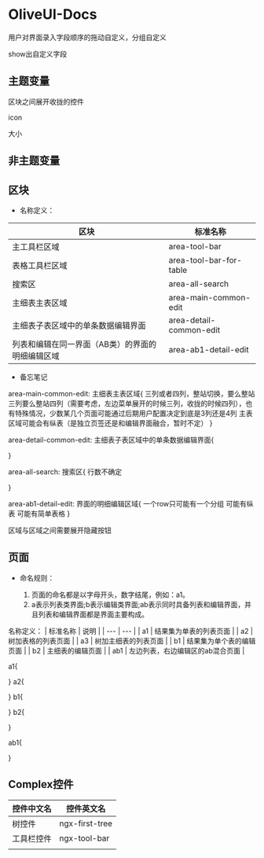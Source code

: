 # OliveUI-Docs

用户对界面录入字段顺序的拖动自定义，分组自定义

show出自定义字段

## 主题变量

区块之间展开收拢的控件

icon

大小

## 非主题变量


## 区块

* 名称定义：

| 区块 | 标准名称 |
| --- | --- |
| 主工具栏区域 | area-tool-bar |
| 表格工具栏区域 | area-tool-bar-for-table |
| 搜索区 | area-all-search |
| 主细表主表区域 | area-main-common-edit |
| 主细表子表区域中的单条数据编辑界面 | area-detail-common-edit |
| 列表和编辑在同一界面（AB类）的界面的明细编辑区域 | area-ab1-detail-edit |

* 备忘笔记

area-main-common-edit:   主细表主表区域{
	三列或者四列，整站切换，要么整站三列要么整站四列（需要考虑，左边菜单展开的时候三列，收拢的时候四列），也有特殊情况，少数某几个页面可能通过后期用户配置决定到底是3列还是4列
	主表区域可能会有纵表（是独立页签还是和编辑界面融合，暂时不定）
}


area-detail-common-edit:   主细表子表区域中的单条数据编辑界面{
	
}

area-all-search:   搜索区{
	行数不确定
	
}

area-ab1-detail-edit:   界面的明细编辑区域{
	一个row只可能有一个分组
	可能有纵表
	可能有简单表格
}


区域与区域之间需要展开隐藏按钮


## 页面

* 命名规则：

    1. 页面的命名都是以字母开头，数字结尾，例如：a1。
    2. a表示列表类界面;b表示编辑类界面;ab表示同时具备列表和编辑界面，并且列表和编辑界面都是界面主要构成。

名称定义：
| 标准名称 | 说明 |
| --- | --- |
| a1 | 结果集为单表的列表页面 |
| a2 | 树加表格的列表页面 |
| a3 | 树加主细表的列表页面 |
| b1 | 结果集为单个表的编辑页面 |
| b2 | 主细表的编辑页面 |
| ab1 | 左边列表，右边编辑区的ab混合页面 |

a1{
	
}
a2{
	
}
b1{
	
}
b2{
	
}

ab1{

}




## Complex控件
| 控件中文名 | 控件英文名 |
| --- | --- |
| 树控件 | ngx-first-tree |
| 工具栏控件 | ngx-tool-bar |
|  |  |